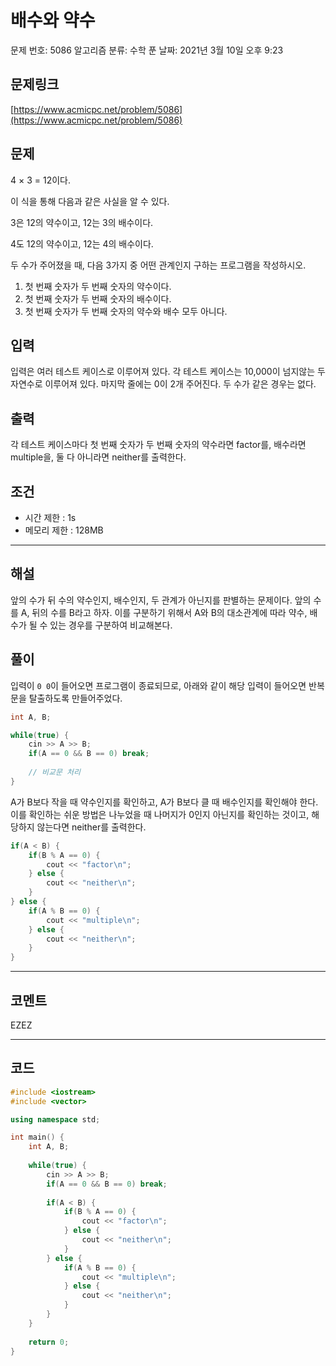 # 배수와 약수

문제 번호: 5086
알고리즘 분류: 수학
푼 날짜: 2021년 3월 10일 오후 9:23

## 문제링크

[https://www.acmicpc.net/problem/5086](https://www.acmicpc.net/problem/5086)

## 문제

4 × 3 = 12이다.

이 식을 통해 다음과 같은 사실을 알 수 있다.

3은 12의 약수이고, 12는 3의 배수이다.

4도 12의 약수이고, 12는 4의 배수이다.

두 수가 주어졌을 때, 다음 3가지 중 어떤 관계인지 구하는 프로그램을 작성하시오.

1. 첫 번째 숫자가 두 번째 숫자의 약수이다.
2. 첫 번째 숫자가 두 번째 숫자의 배수이다.
3. 첫 번째 숫자가 두 번째 숫자의 약수와 배수 모두 아니다.

## 입력

입력은 여러 테스트 케이스로 이루어져 있다. 각 테스트 케이스는 10,000이 넘지않는 두 자연수로 이루어져 있다. 마지막 줄에는 0이 2개 주어진다. 두 수가 같은 경우는 없다.

## 출력

각 테스트 케이스마다 첫 번째 숫자가 두 번째 숫자의 약수라면 factor를, 배수라면 multiple을, 둘 다 아니라면 neither를 출력한다.

## 조건

- 시간 제한 : 1s
- 메모리 제한 : 128MB

---

## 해설

앞의 수가 뒤 수의 약수인지, 배수인지, 두 관계가 아닌지를 판별하는 문제이다. 앞의 수를 A, 뒤의 수를 B라고 하자. 이를 구분하기 위해서 A와 B의 대소관계에 따라 약수, 배수가 될 수 있는 경우를 구분하여 비교해본다.

## 풀이

입력이 `0 0`이 들어오면 프로그램이 종료되므로, 아래와 같이 해당 입력이 들어오면 반복문을 탈출하도록 만들어주었다.

```cpp
int A, B;

while(true) {
    cin >> A >> B;
    if(A == 0 && B == 0) break;
	 
	// 비교문 처리   
}
```

A가 B보다 작을 때 약수인지를 확인하고, A가 B보다 클 때 배수인지를 확인해야 한다. 이를 확인하는 쉬운 방법은 나누었을 때 나머지가 0인지 아닌지를 확인하는 것이고, 해당하지 않는다면 neither를 출력한다.

```cpp
if(A < B) {
    if(B % A == 0) {
        cout << "factor\n";
    } else {
        cout << "neither\n";
    }
} else {
    if(A % B == 0) {
        cout << "multiple\n";
    } else {
        cout << "neither\n";
    }
}

```

---

## 코멘트

EZEZ

---

## 코드

```cpp
#include <iostream>
#include <vector>

using namespace std;

int main() {
    int A, B;
    
    while(true) {
        cin >> A >> B;
        if(A == 0 && B == 0) break;
        
        if(A < B) {
            if(B % A == 0) {
                cout << "factor\n";
            } else {
                cout << "neither\n";
            }
        } else {
            if(A % B == 0) {
                cout << "multiple\n";
            } else {
                cout << "neither\n";
            }
        }
    }
    
    return 0;
}
```